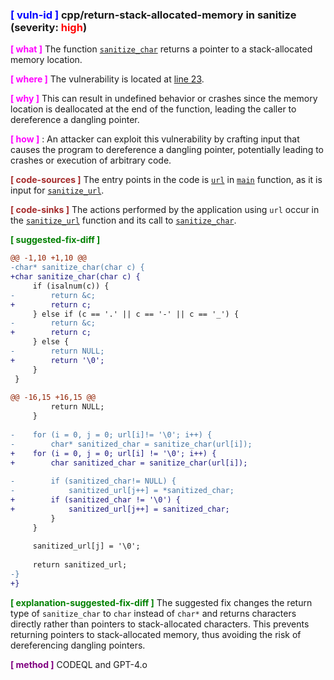 ### <span style="color:blue">**[ vuln-id ]**</span> cpp/return-stack-allocated-memory in sanitize (severity: <span style="color:red">high</span>)

<span style="color:magenta">**[ what ]**</span> The function [`sanitize_char`](task3_sample.c#L20) returns a pointer to a stack-allocated memory location.

<span style="color:magenta">**[ where ]**</span> The vulnerability is located at [line 23](task3_sample.c#L23).

<span style="color:magenta">**[ why ]**</span>  This can result in undefined behavior or crashes since the memory location is deallocated at the end of the function, leading the caller to dereference a dangling pointer.

<span style="color:magenta">**[ how ]**</span> : An attacker can exploit this vulnerability by crafting input that causes the program to dereference a dangling pointer, potentially leading to crashes or execution of arbitrary code.


<span style="color:brown">**[ code-sources ]**</span> The entry points in the code is [```url```](task3_sample.c#L64) in [```main```](task3_sample.c#L63) function, as it is input for [```sanitize_url```](task2_sample.c#L36).


<span style="color:brown">**[ code-sinks ]**</span> The actions performed by the application using ```url``` occur in the [`sanitize_url`](task3_sample.c#L36) function and its call to [`sanitize_char`](task3_sample.c#L20).

<span style="color:green">**[ suggested-fix-diff ]**</span> 
```diff
@@ -1,10 +1,10 @@
-char* sanitize_char(char c) {
+char sanitize_char(char c) {
     if (isalnum(c)) {
-        return &c;
+        return c;
     } else if (c == '.' || c == '-' || c == '_') {
-        return &c;
+        return c;
     } else {
-        return NULL;
+        return '\0';
     }
 }
 
@@ -16,15 +16,15 @@
         return NULL;
     }
 
-    for (i = 0, j = 0; url[i]!= '\0'; i++) {
-        char* sanitized_char = sanitize_char(url[i]);
+    for (i = 0, j = 0; url[i] != '\0'; i++) {
+        char sanitized_char = sanitize_char(url[i]);
 
-        if (sanitized_char!= NULL) {
-            sanitized_url[j++] = *sanitized_char;
+        if (sanitized_char != '\0') {
+            sanitized_url[j++] = sanitized_char;
         }
     }
 
     sanitized_url[j] = '\0';
 
     return sanitized_url;
-}
+}
```


<span style="color:green">**[ explanation-suggested-fix-diff ]**</span> 
The suggested fix changes the return type of `sanitize_char` to `char` instead of `char*` and returns characters directly rather than pointers to stack-allocated characters. This prevents returning pointers to stack-allocated memory, thus avoiding the risk of dereferencing dangling pointers.

<span style="color:purple">**[ method ]**</span>  CODEQL and GPT-4.o
